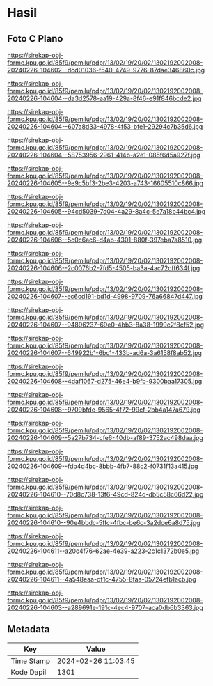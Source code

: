 # Hasil

## Foto C Plano

https://sirekap-obj-formc.kpu.go.id/85f9/pemilu/pdpr/13/02/19/20/02/1302192002008-20240226-104602--dcd01036-f540-4749-9776-87dae346860c.jpg

https://sirekap-obj-formc.kpu.go.id/85f9/pemilu/pdpr/13/02/19/20/02/1302192002008-20240226-104604--da3d2578-aa19-429a-8f46-e91f846bcde2.jpg

https://sirekap-obj-formc.kpu.go.id/85f9/pemilu/pdpr/13/02/19/20/02/1302192002008-20240226-104604--607a8d33-4978-4f53-bfe1-29294c7b35d6.jpg

https://sirekap-obj-formc.kpu.go.id/85f9/pemilu/pdpr/13/02/19/20/02/1302192002008-20240226-104604--58753956-2961-414b-a2e1-085f6d5a927f.jpg

https://sirekap-obj-formc.kpu.go.id/85f9/pemilu/pdpr/13/02/19/20/02/1302192002008-20240226-104605--9e9c5bf3-2be3-4203-a743-16605510c866.jpg

https://sirekap-obj-formc.kpu.go.id/85f9/pemilu/pdpr/13/02/19/20/02/1302192002008-20240226-104605--94cd5039-7d04-4a29-8a4c-5e7a18b44bc4.jpg

https://sirekap-obj-formc.kpu.go.id/85f9/pemilu/pdpr/13/02/19/20/02/1302192002008-20240226-104606--5c0c6ac6-d4ab-4301-880f-397eba7a8510.jpg

https://sirekap-obj-formc.kpu.go.id/85f9/pemilu/pdpr/13/02/19/20/02/1302192002008-20240226-104606--2c0076b2-7fd5-4505-ba3a-4ac72cff634f.jpg

https://sirekap-obj-formc.kpu.go.id/85f9/pemilu/pdpr/13/02/19/20/02/1302192002008-20240226-104607--ec6cd191-bd1d-4998-9709-76a66847d447.jpg

https://sirekap-obj-formc.kpu.go.id/85f9/pemilu/pdpr/13/02/19/20/02/1302192002008-20240226-104607--94896237-69e0-4bb3-8a38-1999c2f8cf52.jpg

https://sirekap-obj-formc.kpu.go.id/85f9/pemilu/pdpr/13/02/19/20/02/1302192002008-20240226-104607--649922b1-6bc1-433b-ad6a-3a6158f8ab52.jpg

https://sirekap-obj-formc.kpu.go.id/85f9/pemilu/pdpr/13/02/19/20/02/1302192002008-20240226-104608--4daf1067-d275-46e4-b9fb-9300baa17305.jpg

https://sirekap-obj-formc.kpu.go.id/85f9/pemilu/pdpr/13/02/19/20/02/1302192002008-20240226-104608--9709bfde-9565-4f72-99cf-2bb4a147a679.jpg

https://sirekap-obj-formc.kpu.go.id/85f9/pemilu/pdpr/13/02/19/20/02/1302192002008-20240226-104609--5a27b734-cfe6-40db-af89-3752ac498daa.jpg

https://sirekap-obj-formc.kpu.go.id/85f9/pemilu/pdpr/13/02/19/20/02/1302192002008-20240226-104609--fdb4d4bc-8bbb-4fb7-88c2-f0731f13a415.jpg

https://sirekap-obj-formc.kpu.go.id/85f9/pemilu/pdpr/13/02/19/20/02/1302192002008-20240226-104610--70d8c738-13f6-49cd-824d-db5c58c66d22.jpg

https://sirekap-obj-formc.kpu.go.id/85f9/pemilu/pdpr/13/02/19/20/02/1302192002008-20240226-104610--90e4bbdc-5ffc-4fbc-be6c-3a2dce6a8d75.jpg

https://sirekap-obj-formc.kpu.go.id/85f9/pemilu/pdpr/13/02/19/20/02/1302192002008-20240226-104611--a20c4f76-62ae-4e39-a223-2c1c1372b0e5.jpg

https://sirekap-obj-formc.kpu.go.id/85f9/pemilu/pdpr/13/02/19/20/02/1302192002008-20240226-104611--4a548eaa-df1c-4755-8faa-05724efb1acb.jpg

https://sirekap-obj-formc.kpu.go.id/85f9/pemilu/pdpr/13/02/19/20/02/1302192002008-20240226-104603--a289691e-191c-4ec4-9707-aca0db6b3363.jpg


## Metadata

| Key        | Value               |
| ---------- | ------------------- |
| Time Stamp | 2024-02-26 11:03:45 |
| Kode Dapil | 1301                |



